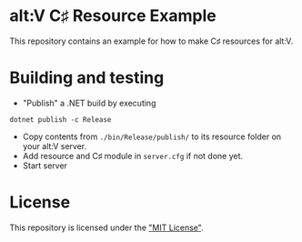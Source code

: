 # alt:V C♯ Resource Example

This repository contains an example for how to make C♯ resources for alt:V.

# Building and testing

- "Publish" a .NET build by executing
```
dotnet publish -c Release
```
- Copy contents from `./bin/Release/publish/` to its resource folder on your alt:V server.
- Add resource and C♯ module in `server.cfg` if not done yet.
- Start server

# License

This repository is licensed under the ["MIT License"](https://github.com/BigETI/AltVCSharpResourceExample/blob/master/LICENSE).
